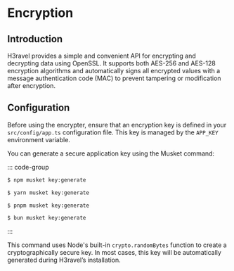 # Encryption

## Introduction

H3ravel provides a simple and convenient API for encrypting and decrypting data using OpenSSL. It supports both AES-256 and AES-128 encryption algorithms and automatically signs all encrypted values with a message authentication code (MAC) to prevent tampering or modification after encryption.

## Configuration

Before using the encrypter, ensure that an encryption key is defined in your `src/config/app.ts` configuration file. This key is managed by the `APP_KEY` environment variable.

You can generate a secure application key using the Musket command:

::: code-group

```sh [npm]
$ npm musket key:generate
```

```sh [yarn]
$ yarn musket key:generate
```

```sh [pnpm]
$ pnpm musket key:generate
```

```sh [bun]
$ bun musket key:generate
```

:::

This command uses Node's built-in `crypto.randomBytes` function to create a cryptographically secure key. In most cases, this key will be automatically generated during H3ravel’s installation.
